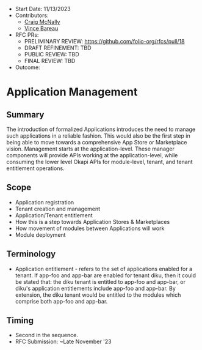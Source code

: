 * Start Date: 11/13/2023
* Contributors:
  * [Craig McNally](cmcnally@ebsco.com)
  * [Vince Bareau](vbareau@ebsco.com)
* RFC PRs:
  * PRELIMINARY REVIEW: https://github.com/folio-org/rfcs/pull/18
  * DRAFT REFINEMENT: TBD
  * PUBLIC REVIEW: TBD
  * FINAL REVIEW: TBD
* Outcome: 

# Application Management

## Summary
The introduction of formalized Applications introduces the need to manage such applications in a reliable fashion.  This would also be the first step in being able to move towards a comprehensive App Store or Marketplace vision. Management starts at the application-level.  These manager components will provide APIs working at the application-level, while consuming the lower level Okapi APIs for module-level, tenant, and tenant entitlement operations.

## Scope
* Application registration
* Tenant creation and management
* Application/Tenant entitlement
* How this is a step towards Application Stores & Marketplaces
* How movement of modules between Applications will work
* Module deployment

## Terminology
* Application entitlement - refers to the set of applications enabled for a tenant.  If app-foo and app-bar are enabled for tenant diku, then it could be stated that: the diku tenant is entitled to app-foo and app-bar, or diku's application entitlements include app-foo and app-bar.  By extension, the diku tenant would be entitled to the modules which comprise both app-foo and app-bar.

## Timing
* Second in the sequence.
* RFC Submission: ~Late November '23
